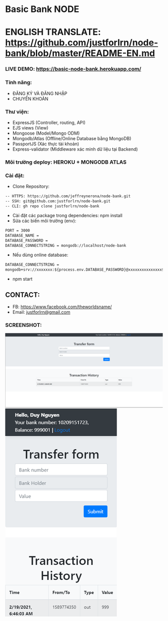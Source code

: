 # Basic Bank NODE
# ENGLISH TRANSLATE: https://github.com/justforlrn/node-bank/blob/master/README-EN.md
### LIVE DEMO: https://basic-node-bank.herokuapp.com/ 
### Tính năng:
- ĐĂNG KÝ VÀ ĐĂNG NHẬP
- CHUYỂN KHOẢN
### Thư viện:
- ExpressJS (Controller, routing, API)
- EJS views (View)
- Mongoose (Model/Mongo ODM)
- Mongodb/Atlas (Offline/Online Database bằng MongoDB)
- PassportJS (Xác thực tài khoản)
- Express-validator (Middleware xác minh dữ liệu tại Backend)
### Môi trường deploy: HEROKU + MONGODB ATLAS
### Cài đặt:
- Clone Repository:
```
-- HTTPS: https://github.com/jeffreynerona/node-bank.git
-- SSH: git@github.com:justforlrn/node-bank.git
-- CLI: gh repo clone justforlrn/node-bank
```
- Cài đặt các package trong dependencies: npm install
- Sửa các biến môi trường (env): 
```
PORT = 3000
DATABASE_NAME = 
DATABASE_PASSWORD = 
DATABASE_CONNECTSTRING = mongodb://localhost/node-bank
```
- Nếu dùng online database:
```
DATABASE_CONNECTSTRING = mongodb+srv://xxxxxxx:${process.env.DATABASE_PASSWORD}@xxxxxxxxxxxxxxx${process.env.DATABASE_NAME}xxxxxxxxxxxxxxxxxx
```
- npm start

## CONTACT:
- FB: https://www.facebook.com/theworldsname/
- Email: justforlrn@gmail.com

### SCREENSHOT:
![PC screenshot](https://raw.githubusercontent.com/justforlrn/node-bank/master/public/images/app-screenshot/PC.png?v=4&s=200)
![Mobile screenshot](https://raw.githubusercontent.com/justforlrn/node-bank/master/public/images/app-screenshot/Mobile.png)
